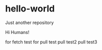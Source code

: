# hello-world
Just another repository

Hi Humans!

for fetch test
for pull test
pull test2
pull test3
